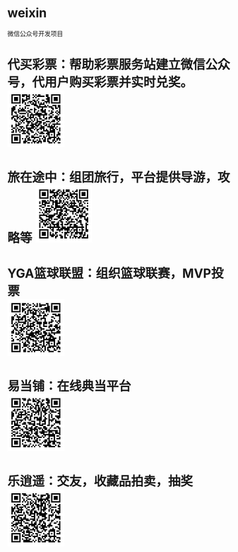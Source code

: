 # weixin
微信公众号开发项目  

代买彩票：帮助彩票服务站建立微信公众号，代用户购买彩票并实时兑奖。 
![3304服务站](https://raw.githubusercontent.com/zycFran/weixin/master/3304.bmp) 
==============================================================================   
  
旅在途中：组团旅行，平台提供导游，攻略等 
![旅在途中](https://raw.githubusercontent.com/zycFran/weixin/master/lxs.bmp) 
==============================================================================
  
YGA篮球联盟：组织篮球联赛，MVP投票  
![YGA篮球联盟](https://raw.githubusercontent.com/zycFran/weixin/master/yga.bmp) 
==============================================================================
  
易当铺：在线典当平台  
![易当铺](https://raw.githubusercontent.com/zycFran/weixin/master/ed.bmp) 
==============================================================================
  
乐逍遥：交友，收藏品拍卖，抽奖
![乐逍遥](https://raw.githubusercontent.com/zycFran/weixin/master/lxy.bmp) 
==============================================================================



